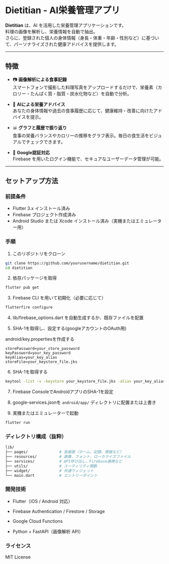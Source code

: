 # Dietitian - AI栄養管理アプリ

**Dietitian** は、AI を活用した栄養管理アプリケーションです。  
料理の画像を解析し、栄養情報を自動で抽出。  
さらに、登録された個人の身体情報（身長・体重・年齢・性別など）に基づいて、パーソナライズされた健康アドバイスを提供します。

---

## 特徴

- 📷 **画像解析による食事記録**  
  スマートフォンで撮影した料理写真をアップロードするだけで、栄養素（カロリー・たんぱく質・脂質・炭水化物など）を自動で分析。

- 🧠 **AIによる栄養アドバイス**  
  あなたの身体情報や過去の食事履歴に応じて、健康維持・改善に向けたアドバイスを提示。

- 📊 **グラフと履歴で振り返り**  
  食事の栄養バランスやカロリーの推移をグラフ表示。毎日の食生活をビジュアルでチェックできます。

- 🔐 **Google認証対応**  
  Firebase を用いたログイン機能で、セキュアなユーザーデータ管理が可能。

---

## セットアップ方法

### 前提条件

- Flutter 3.x インストール済み
- Firebase プロジェクト作成済み
- Android Studio または Xcode インストール済み（実機またはエミュレーター用）

### 手順

1. このリポジトリをクローン

```bash
git clone https://github.com/yourusername/dietitian.git
cd dietitian
```

2. 依存パッケージを取得

```bash
flutter pub get
```

3. Firebase CLI を用いて初期化（必要に応じて）

```bash
flutterfire configure
```

4. lib/firebase_options.dart を自動生成するか、既存ファイルを配置

5. SHA-1を取得し、設定する(googleアカウントのOAuth用)

android/key.propertiesを作成する
```properties
storePassword=your_store_password
keyPassword=your_key_password
keyAlias=your_key_alias
storeFile=your_keystore_file.jks
```

6. SHA-1を取得する

```bash
keytool -list -v -keystore your_keystore_file.jks -alias your_key_alias -storepass your_store_password
```

7. Firebase ConsoleでAndroidアプリのSHA-1を設定

8. google-services.jsonを `android/app/` ディレクトリに配置または上書き

9. 実機またはエミュレーターで起動
```bash
flutter run
```

### ディレクトリ構成（抜粋）
```bash
lib/
├── pages/              # 各画面（ホーム、記録、情報など）
├── resources/          # 画像、フォント、ローカライズファイル
├── services/           # API呼び出し、Firebase連携など
├── utils/              # ユーティリティ関数
├── widget/             # 共通ウィジェット
└── main.dart           # エントリーポイント
```

### 開発技術
* Flutter（iOS / Android 対応）

* Firebase Authentication / Firestore / Storage

* Google Cloud Functions

* Python + FastAPI（画像解析 API）

### ライセンス
MIT License
